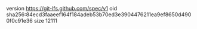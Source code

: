 version https://git-lfs.github.com/spec/v1
oid sha256:84ecd3faaeef164f184adeb53b70ed3e3904476211ea9ef8650d4900f0c91e36
size 12111
